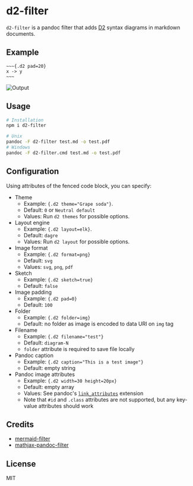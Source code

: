 # d2-filter

`d2-filter` is a pandoc filter that adds [D2](https://d2lang.com) syntax
diagrams in markdown documents.

## Example

```
~~~{.d2 pad=20}
x -> y
~~~
```
![Output](https://user-images.githubusercontent.com/59267627/230503069-51bb0a62-68ee-429a-84a8-b42342659268.png)

## Usage 

```bash
# Installation
npm i d2-filter

# Unix
pandoc -F d2-filter test.md -o test.pdf
# Windows
pandoc -F d2-filter.cmd test.md -o test.pdf
```

## Configuration

Using attributes of the fenced code block, you can specify:

- Theme
    - Example: `{.d2 theme="Grape soda"}`.
    - Default: `0` or `Neutral default`
    - Values: Run `d2 themes` for possible options.
- Layout engine
    - Example: `{.d2 layout=elk}`.
    - Default: `dagre`
    - Values: Run `d2 layout` for possible options.
- Image format
    - Example: `{.d2 format=png}`
    - Default: `svg`
    - Values: `svg`, `png`, `pdf`
- Sketch
    - Example: `{.d2 sketch=true}`
    - Default: `false`
- Image padding
    - Example: `{.d2 pad=0}`
    - Default: `100`
- Folder
    - Example: `{.d2 folder=img}`
    - Default: no folder as image is encoded to data URI on `img` tag
- Filename
    - Example: `{.d2 filename="test"}`
    - Default: `diagram-N`
    - `folder` attribute is required to save file locally
- Pandoc caption
    - Example: `{.d2 caption="This is a test image"}`
    - Default: empty string
- Pandoc image attributes
    - Example: `{.d2 width=30 height=20px}`
    - Default: empty array
    - Values: See pandoc's [`link_attributes`](https://pandoc.org/MANUAL.html#extension-link_attributes) extension
    - Note that `#id` and `.class` attributes are not supported, but any
      key-value attributes should work

## Credits

- [mermaid-filter](https://github.com/raghur/mermaid-filter)
- [mathjax-pandoc-filter](https://github.com/lierdakil/mathjax-pandoc-filter)

## License

MIT
